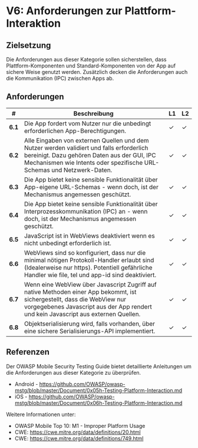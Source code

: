 # V6: Anforderungen zur Plattform-Interaktion

## Zielsetzung

Die Anforderungen aus dieser Kategorie sollen sicherstellen, dass Plattform-Komponenten und Standard-Komponenten von der App auf sichere Weise genutzt werden. Zusätzlich decken die Anforderungen auch die Kommunikation (IPC) zwischen Apps ab.

## Anforderungen

| # | Beschreibung | L1 | L2 |
| --- | --- | --- | --- |
| **6.1** | Die App fordert vom Nutzer nur die unbedingt erforderlichen App-Berechtigungen. | ✓ | ✓ |
| **6.2** | Alle Eingaben von externen Quellen und dem Nutzer werden validiert und falls erforderlich bereinigt. Dazu gehören Daten aus der GUI, IPC Mechanismen wie Intents oder spezifische URL-Schemas und Netzwerk-Daten. | ✓ | ✓ |
| **6.3** | Die App bietet keine sensible Funktionalität über App-eigene URL-Schemas - wenn doch, ist der Mechanismus angemessen geschützt.  | ✓ | ✓ |
| **6.4** | Die App bietet keine sensible Funktionalität über Interprozesskommunikation (IPC) an - wenn doch, ist der Mechanismus angemessen geschützt. | ✓ | ✓ |
| **6.5** | JavaScript ist in WebViews deaktiviert wenn es nicht unbedingt erforderlich ist. | ✓ | ✓ |
| **6.6** | WebViews sind so konfiguriert, dass nur die minimal nötigen Protokoll-Handler erlaubt sind (Idealerweise nur https). Potentiell gefährliche Handler wie file, tel und app-id sind deaktiviert. | ✓ | ✓ |
| **6.7** | Wenn eine WebView über Javascript Zugriff auf native Methoden einer App bekommt, ist sichergestellt, dass die WebView nur vorgegebenes Javascript aus der App rendert und kein Javascript aus externen Quellen.  | ✓ | ✓ |
| **6.8** | Objektserialisierung wird, falls vorhanden, über eine sichere Serialisierungs-API implementiert. | ✓ | ✓ |

## Referenzen

Der OWASP Mobile Security Testing Guide bietet detaillierte Anleitungen um die Anforderungen aus dieser Kategorie zu überprüfen.

- Android - https://github.com/OWASP/owasp-mstg/blob/master/Document/0x05h-Testing-Platform-Interaction.md
- iOS - https://github.com/OWASP/owasp-mstg/blob/master/Document/0x06h-Testing-Platform-Interaction.md

Weitere Informationen unter:

- OWASP Mobile Top 10: M1 - Improper Platform Usage
- CWE: https://cwe.mitre.org/data/definitions/20.html
- CWE: https://cwe.mitre.org/data/definitions/749.html
